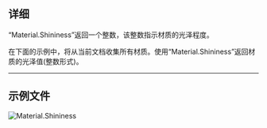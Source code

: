 ## 详细
“Material.Shininess”返回一个整数，该整数指示材质的光泽程度。

在下面的示例中，将从当前文档收集所有材质。使用“Material.Shininess”返回材质的光泽值(整数形式)。
___
## 示例文件

![Material.Shininess](./Revit.Elements.Material.Shininess_img.jpg)
